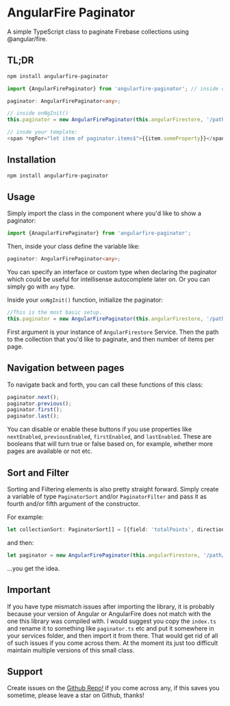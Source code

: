 # AngularFire Paginator
A simple TypeScript class to paginate Firebase collections using @angular/fire.


## TL;DR
```bash
npm install angularfire-paginator

```
```ts
import {AngularFirePaginator} from 'angularfire-paginator'; // inside component (not module)

paginator: AngularFirePaginator<any>;

// inside onNgInit()
this.paginator = new AngularFirePaginator(this.angularFirestore, '/path/to/collection', 5);

// insde your template:
<span *ngFor="let item of paginator.items$">{{item.someProperty}}</span>
```

## Installation
```bash
npm install angularfire-paginator
```

## Usage
Simply import the class in the component where you'd like to show a paginator:

```ts
import {AnagularFirePaginator} from 'angularfire-paginator';
```

Then, inside your class define the variable like:

```ts
paginator: AngularFirePaginator<any>;
```

You can specify an interface or custom type when declaring the paginator which could be useful for intellisense autocomplete later on. 
Or you can simply go with `any` type.

Inside your `onNgInit()` function, initialize the paginator:

```ts
//This is the most basic setup.
this.paginator = new AngularFirePaginator(this.angularFirestore, '/path/to/collection/', 5);
```
First argument is your instance of `AngularFirestore` Service. Then the path to the collection that you'd like to paginate, and then number of items per page.

## Navigation between pages
To navigate back and forth, you can call these functions of this class:

```ts
paginator.next();
paginator.previous();
paginator.first();
paginator.last();
```

You can disable or enable these buttons if you use properties like `nextEnabled`, `previousEnabled`, `firstEnabled`, and `lastEnabled`.
These are booleans that will turn true or false based on, for example, whether more pages are available or not etc.

## Sort and Filter

Sorting and Filtering elements is also pretty straight forward. Simply create a variable of type `PaginatorSort` and/or `PaginatorFilter` and pass it as fourth and/or fifth argument of the constructor.

For example:

```ts
let collectionSort: PaginatorSort[] = [{field: 'totalPoints', direction: 'desc'}];
```

and then:
```ts
let paginator = new AngularFirePaginator(this.angularFirestore, '/path/to/collection', 5, this.collectionSort);
```

...you get the idea.


## Important
If you have type mismatch issues after importing the library, it is probably because your version of Angular or 
AngularFire does not match with the one this library was compiled with. I would suggest you copy the `index.ts` and 
rename it to something like `paginator.ts` etc and put it somewhere in your services folder, and then import it from 
there. That would get rid of all of such issues if you come across them. At the moment its just too difficult maintain 
multiple versions of this small class.

## Support
Create issues on the [Github Repo!](https://github.com/ibnyusrat/angularfire-paginator/issues) if you come across any, if this saves you sometime, please leave a star on Github, thanks!
